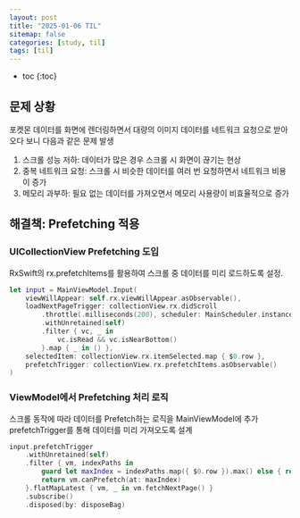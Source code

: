 ```yaml
---
layout: post
title: "2025-01-06 TIL"
sitemap: false
categories: [study, til]
tags: [til]
---
```


* toc
{:toc}

## 문제 상황
포켓몬 데이터를 화면에 렌더링하면서 대량의 이미지 데이터를 네트워크 요청으로 받아오다 보니 다음과 같은 문제 발생

1. 스크롤 성능 저하: 데이터가 많은 경우 스크롤 시 화면이 끊기는 현상
2. 중복 네트워크 요청: 스크롤 시 비슷한 데이터를 여러 번 요청하면서 네트워크 비용이 증가
3. 메모리 과부하: 필요 없는 데이터를 가져오면서 메모리 사용량이 비효율적으로 증가

## 해결책: Prefetching 적용
### UICollectionView Prefetching 도입
RxSwift의 rx.prefetchItems를 활용하여 스크롤 중 데이터를 미리 로드하도록 설정.

~~~swift
let input = MainViewModel.Input(
    viewWillAppear: self.rx.viewWillAppear.asObservable(),
    loadNextPageTrigger: collectionView.rx.didScroll
        .throttle(.milliseconds(200), scheduler: MainScheduler.instance)
        .withUnretained(self)
        .filter { vc, _ in
            vc.isRead && vc.isNearBottom()
        }.map { _ in () },
    selectedItem: collectionView.rx.itemSelected.map { $0.row },
    prefetchTrigger: collectionView.rx.prefetchItems.asObservable()
)
~~~

### ViewModel에서 Prefetching 처리 로직
스크롤 동작에 따라 데이터를 Prefetch하는 로직을 MainViewModel에 추가   
prefetchTrigger를 통해 데이터를 미리 가져오도록 설계   

~~~swift
input.prefetchTrigger
    .withUnretained(self)
    .filter { vm, indexPaths in
        guard let maxIndex = indexPaths.map({ $0.row }).max() else { return false }
        return vm.canPrefetch(at: maxIndex)
    }.flatMapLatest { vm, _ in vm.fetchNextPage() }
    .subscribe()
    .disposed(by: disposeBag)

~~~